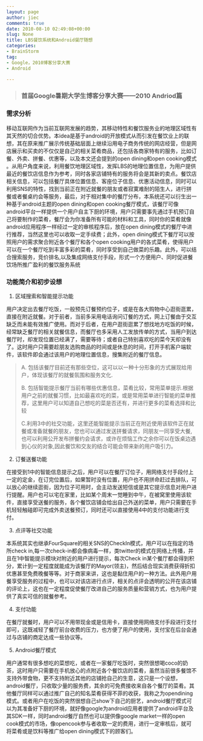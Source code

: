 ```yaml
---
layout: page
author: jiec
comments: true
date: 2010-08-10 02:49:08+00:00
slug: None
title: LBS餐饮系统和Android餐厅随想
categories:
- BrainStorm
tag:
- Google，2010博客分享大赛
- Android

---
```


>   
> 
> ### **首届Google暑期大学生博客分享大赛——2010 Andriod篇**
> 
>    

 

### **需求分析**   


 

移动互联网作为当前互联网发展的趋势，其移动特性和餐饮服务业的地理区域性有其天然的切合优势。本idea是基于android的开放模式从而引发在餐饮业上的联想，其在原来推广展示传统基础层面上继续沿用电子商务传统的网店经营，但是网店展示和买卖的不仅仅是自己的相关菜肴商品，还包括各商家特有的服务，比如订餐、外卖、拼餐、优惠等，以及本文还会提到的open dining和open cooking模式 。<!-- more -->从用户角度来说，利用餐饮地理区域性，发挥LBS的地理位置信息，为用户提供最近的餐饮店信息作为参考，同时各家店铺特有的服务将会是其新的卖点。餐饮店相关信息，可以包括餐厅具体位置信息、客座位子信息、优惠活动信息，同时可以利用SNS的特性，找到当前正在附近就餐的朋友或者寂寞难耐的陌生人，进行拼餐或者餐桌约会等服务，最后，对于相对集中的餐厅分布，本系统还可以衍生出一种基于android主题的open dining和open cooking餐厅模式，该餐厅可像android平台一样提供一个用户自主下厨的环境，用户只需要事先通过手机预订自己将要制作的菜肴，餐厅会为你准备所有可能的材料和工具，同时你的菜肴就像android应用程序一样经过一定的审核程序后，放在open dining模式的餐厅中进行推荐，当然这里也可以收取一定手续费；此外，open dining模式下餐厅可以按照用户的需求聚合附近各个餐厅和各个open cooking用户的各式菜肴，使得用户可以在一个餐厅吃到丰富多彩的菜肴，同时享受到自己做菜的乐趣。此外，可以结合搜索服务，竞价排名,以及集成网络支付手段，形式一个方便用户、同时促进餐饮场所推广盈利的餐饮服务系统 

 

 

### **功能简介和初步设想**

 

 

1. 区域搜索和智能提示功能

  

用户决定出去餐厅吃饭，一般预先订餐预约位子，或是在各大购物中心逛街逛累，直接在附近就餐。对于前者，当前多采用电话询问订餐的方式，网上订餐由于交互缺乏而未能有效推广使用。而对于后者，在用户逛街逛累了想找地方吃饭的时候，经常缺乏餐厅的相关就餐信息，而餐厅也多采用人工发放传单的方式，当用户到达餐厅时，却发现位置已经满了，需要等待；或者自己特别喜欢吃的菜今天却没有了。这时用户只需要趁朋友选购商品的时间或是休息的时间，打开手机客户端软件，该软件即会通过该用户的地理位置信息，搜集附近的餐厅信息。

 

>   
> 
> A. 包括该餐厅目前还有那些空位，这可以以一种十分形象的方式展现给用户，体现该餐厅的就餐氛围和服务文化.
> 
>    
> 
> B. 包括智能提示餐厅当前有哪些优惠信息，菜肴比较，常用菜单提示.根据用户之前的就餐习惯，比如最喜欢吃的菜，或是常用菜单进行智能的菜单推荐，这里用户可以知道自己想吃的菜是否还有，并进行更多的菜肴选择和比较
> 
>    
> 
> C.利用3中的社交功能，这里还能智能提示当前正在附近使用该软件正在就餐或准备就餐的朋友，您也可以通过发送拼餐请求，同朋友一同享受大餐,也可以利用公开发布拼餐约会请求，或许在烦恼工作之余你可以在饭桌边遇到心仪的对象,因此餐饮和交友的结合可能会带来新的用户吸引力。

 

2. 订餐送餐功能

 

在接受到1中的智能信息提示之后，用户可以在餐厅订位子，用网络支付手段付上一定的定金，在订完位置后，如果暂时没有位置，用户也不用拼命赶过去排队，可以放心的继续逛街，因为位子可用时，会主动发送短信或是其它提示信息对用户进行提醒。用户也可以宅在家里，比如某个周末一觉睡到中午，在被窝里使用该软件，直接享受送餐的服务，各个餐饮店铺会给出自己外送的菜单，用户只需要在手机轻轻触碰即可完成外卖送餐预订，同时还可以直接使用4中的支付功能进行支付。

 

3. 点评等社交功能

 

本系统其实也继承FourSquare的相关SNS的CheckIn模式，用户可以在指定的场所check in,每一次check-in都会像病毒一样，类twitter的模式在网络上传播，并且在1中智能提示模块对附近的用户进行提示，每次Check in某个餐厅都会得到积分，累计到一定程度就能成为该餐厅的Mayor(领主)，然后结合现实消费获得折扣优惠甚至免费晚餐等等。对于商家来讲，这也是黏住用户的一种方法。此外用户用餐享受服务的过程中，也可以对该店进行点评，相关的点评会透明的公开在该店铺的评论上，这也在一定程度促使餐厅改进自己的服务质量和营销方式，也为用户提供了真实可信的就餐参考。

 

4. 支付功能

 

在餐厅就餐时，用户可以不用带现金或是信用卡，直接使用网络支付手段进行支付即可，这既减轻了餐厅前台收费的压力，也方便了用户的使用，支付宝在后台会通过与店铺的商定达成一些协议等。

 

5. Android餐厅模式

 

用户通常有很多想吃的菜想吃，或者在一家餐厅吃饭时，突然很想喝coco的奶茶，这时用户只需要在手机放心的点附近各个餐饮店的菜肴，虽然当前很多餐馆不支持外带食物，更不支持附近其他的店铺抢自己的生意，这只是一个设想，android餐厅，只收取少量的服务费，其余的可免费接收来自各个餐厅的菜肴。其他餐厅同样可以通过推广自己的知名菜肴获得不菲的收获，我称之为opendining模式。或者用户在吃饭的突然很想自己show下自己的厨艺，android餐厅模式可以为其准备好下厨的环境，就好像google为android应用者提供了android平台及其SDK一样，同时android餐厅自然也可以提供像google market一样的open cook模式的市场，像opencook参与者收取一定的费用，进行一定审核后，就可将菜肴或是饮料等推广给open dining模式下的顾客们。
